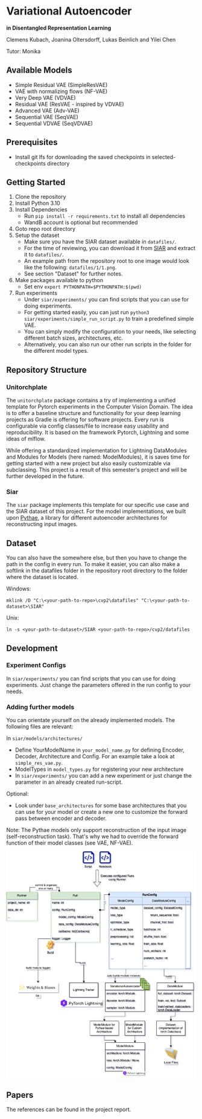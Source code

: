 # Variational Autoencoder
**in Disentangled Representation Learning**

Clemens Kubach, Joanina Oltersdorff, Lukas Beinlich and Yilei Chen

Tutor: Monika

## Available Models
- Simple Residual VAE (SimpleResVAE)
- VAE with normalizing flows (NF-VAE)
- Very Deep VAE (VDVAE)
- Residual VAE (ResVAE - inspired by VDVAE)
- Advanced VAE (Adv-VAE)
- Sequential VAE (SeqVAE)
- Sequential VDVAE (SeqVDVAE)

## Prerequisites
- Install git lfs for downloading the saved checkpoints in selected-checkpoints directory

## Getting Started
1. Clone the repository
2. Install Python 3.10
3. Install Dependencies 
   - Run `pip install -r requirements.txt` to install all dependencies 
   - WandB account is optional but recommended
4. Goto repo root directory
5. Setup the dataset
   - Make sure you have the SIAR dataset available in `datafiles/`. 
   - For the time of reviewing, you can download it from [SIAR](https://drive.google.com/file/d/1r5JYUvPSP7j0O6GzjB5mMakD_CURLEJB/view?usp=sharing) and extract it to `datafiles/`.
   - An example path from the repository root to one image would look like the following: `datafiles/1/1.png`.
   - See section "Dataset" for further notes.
6. Make packages available to python 
   - Set env `export PYTHONPATH=$PYTHONPATH:$(pwd)`
7. Run experiments
   - Under `siar/experiments/` you can find scripts that you can use for doing experiments. 
   - For getting started easily, you can just run `python3 siar/experiments/simple_run_script.py` to train a predefined simple VAE. 
   - You can simply modify the configuration to your needs, like selecting different batch sizes, architectures, etc. 
   - Alternatively, you can also run our other run scripts in the folder for the different model types.


## Repository Structure

### Unitorchplate
The `unitorchplate` package contains a try of implementing a unified template for Pytorch experiments in the Computer Vision Domain.
The idea is to offer a baseline structure and functionality for your deep learning projects as Gradle is offering for software projects.
Every run is configurable via config classes/file to increase easy usability and reproducibility.
It is based on the framework Pytorch, Lightning and some ideas of mlflow.

While offering a standardized implementation for Lightning DataModules and Modules for Models (here named: ModelModules), it is saves time for getting started with a new project but also easily customizable via subclassing.
This project is a result of this semester's project and will be further developed in the future.

### Siar
The `siar` package implements this template for our specific use case and the SIAR dataset of this project.
For the model implementations, we built upon [Pythae](), a library for different autoencoder architectures for reconstructing input images.

## Dataset
You can also have the somewhere else, but then you have to change the path in the config in every run.
To make it easier, you can also make a softlink in the datafiles folder in the repository root directory to the folder where the dataset is located. 

Windows:
```
mklink /D "C:\<your-path-to-repo>\cvp2\datafiles" "C:\<your-path-to-dataset>\SIAR"
```
Unix:
```
ln -s <your-path-to-dataset>/SIAR <your-path-to-repo>/cvp2/datafiles
```

## Development

### Experiment Configs
In `siar/experiments/` you can find scripts that you can use for doing experiments.
Just change the parameters offered in the run config to your needs.

### Adding further models
You can orientate yourself on the already implemented models. The following files are relevant:

In `siar/models/architectures/`
- Define YourModelName in `your_model_name.py` for defining Encoder, Decoder, Architecture and Config.
For an example take a look at `simple_res_vae.py`.
- ModelTypes in `model_types.py` for registering your new architecture
- In `siar/experiments/` you can add a new experiment or just change the parameter in an already created run-script.

Optional:
- Look under `base_architectures` for some base architectures that you can use for your model or create a new one to customize the forward pass between encoder and decoder.

Note: The Pythae models only support reconstruction of the input image (self-reconstruction task).
That's why we had to override the forward function of their model classes (see VAE, NF-VAE).

![ML System](./resources/cvp-mlsystem.drawio.png)

## Papers
The references can be found in the project report.